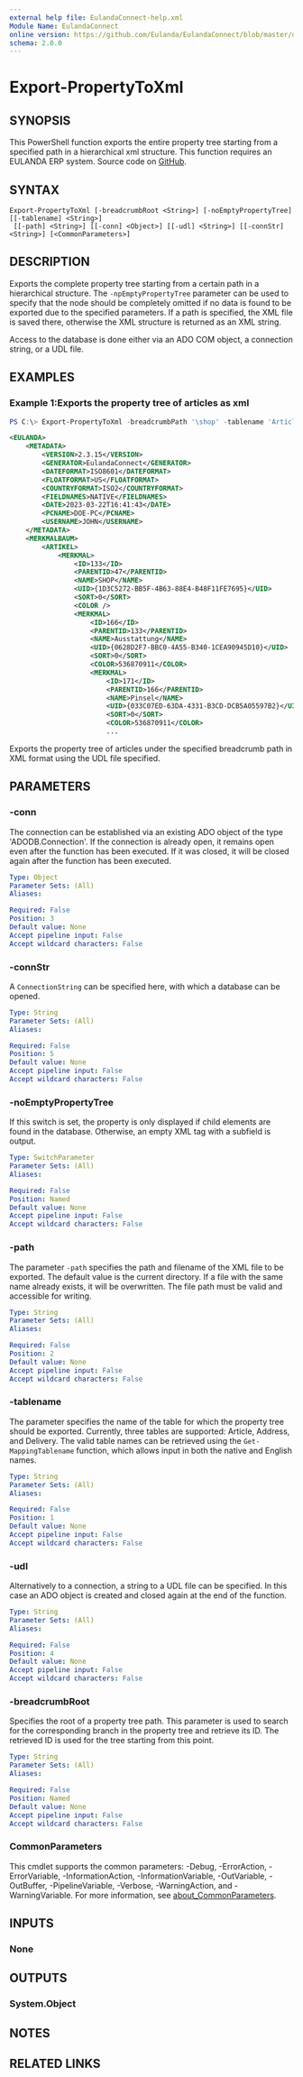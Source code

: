 ```yaml
---
external help file: EulandaConnect-help.xml
Module Name: EulandaConnect
online version: https://github.com/Eulanda/EulandaConnect/blob/master/docs/Export-PropertyToXml.md
schema: 2.0.0
---
```


# Export-PropertyToXml

## SYNOPSIS
This PowerShell function exports the entire property tree starting from a specified path in a hierarchical xml structure. This function requires an EULANDA ERP system. Source code on [GitHub](https://github.com/Eulanda/EulandaConnect/blob/master/source/public/Export-PropertyToXml.ps1).

## SYNTAX

```
Export-PropertyToXml [-breadcrumbRoot <String>] [-noEmptyPropertyTree] [[-tablename] <String>]
 [[-path] <String>] [[-conn] <Object>] [[-udl] <String>] [[-connStr] <String>] [<CommonParameters>]
```

## DESCRIPTION
Exports the complete property tree starting from a certain path in a hierarchical structure. The `-npEmptyPropertyTree` parameter can be used to specify that the node should be completely omitted if no data is found to be exported due to the specified parameters. If a path is specified, the XML file is saved there, otherwise the XML structure is returned as an XML string.

Access to the database is done either via an ADO COM object, a connection string, or a UDL file.

## EXAMPLES

### Example 1:Exports the property tree of articles as xml
```powershell
PS C:\> Export-PropertyToXml -breadcrumbPath '\shop' -tablename 'Article' -udl 'C:\temp\Eulanda_1 JohnDoe.udl'
```

```xml
<EULANDA>
    <METADATA>
        <VERSION>2.3.15</VERSION>
        <GENERATOR>EulandaConnect</GENERATOR>
        <DATEFORMAT>ISO8601</DATEFORMAT>
        <FLOATFORMAT>US</FLOATFORMAT>
        <COUNTRYFORMAT>ISO2</COUNTRYFORMAT>
        <FIELDNAMES>NATIVE</FIELDNAMES>
        <DATE>2023-03-22T16:41:43</DATE>
        <PCNAME>DOE-PC</PCNAME>
        <USERNAME>JOHN</USERNAME>
    </METADATA>
    <MERKMALBAUM>
        <ARTIKEL>
            <MERKMAL>
                <ID>133</ID>
                <PARENTID>47</PARENTID>
                <NAME>SHOP</NAME>
                <UID>{1D3C5272-BB5F-4B63-88E4-B48F11FE7695}</UID>
                <SORT>0</SORT>
                <COLOR />
                <MERKMAL>
                    <ID>166</ID>
                    <PARENTID>133</PARENTID>
                    <NAME>Ausstattung</NAME>
                    <UID>{0628D2F7-BBC0-4A55-B340-1CEA90945D10}</UID>
                    <SORT>0</SORT>
                    <COLOR>536870911</COLOR>
                    <MERKMAL>
                        <ID>171</ID>
                        <PARENTID>166</PARENTID>
                        <NAME>Pinsel</NAME>
                        <UID>{033C07ED-63DA-4331-B3CD-DCB5A05597B2}</UID>
                        <SORT>0</SORT>
                        <COLOR>536870911</COLOR>
                        ...
```

Exports the property tree of articles under the specified breadcrumb path in XML format using the UDL file specified.

## PARAMETERS

### -conn
The connection can be established via an existing ADO object of the type 'ADODB.Connection'. If the connection is already open, it remains open even after the function has been executed. If it was closed, it will be closed again after the function has been executed.

```yaml
Type: Object
Parameter Sets: (All)
Aliases:

Required: False
Position: 3
Default value: None
Accept pipeline input: False
Accept wildcard characters: False
```

### -connStr
A `ConnectionString` can be specified here, with which a database can be opened.

```yaml
Type: String
Parameter Sets: (All)
Aliases:

Required: False
Position: 5
Default value: None
Accept pipeline input: False
Accept wildcard characters: False
```

### -noEmptyPropertyTree
If this switch is set, the property is only displayed if child elements are found in the database. Otherwise, an empty XML tag with a subfield is output.

```yaml
Type: SwitchParameter
Parameter Sets: (All)
Aliases:

Required: False
Position: Named
Default value: None
Accept pipeline input: False
Accept wildcard characters: False
```

### -path
The parameter `-path` specifies the path and filename of the XML file to be exported. The default value is the current directory. If a file with the same name already exists, it will be overwritten. The file path must be valid and accessible for writing.

```yaml
Type: String
Parameter Sets: (All)
Aliases:

Required: False
Position: 2
Default value: None
Accept pipeline input: False
Accept wildcard characters: False
```

### -tablename
The parameter specifies the name of the table for which the property tree should be exported. Currently, three tables are supported: Article, Address, and Delivery. The valid table names can be retrieved using the `Get-MappingTablename` function, which allows input in both the native and English names.

```yaml
Type: String
Parameter Sets: (All)
Aliases:

Required: False
Position: 1
Default value: None
Accept pipeline input: False
Accept wildcard characters: False
```

### -udl
Alternatively to a connection, a string to a UDL file can be specified. In this case an ADO object is created and closed again at the end of the function.

```yaml
Type: String
Parameter Sets: (All)
Aliases:

Required: False
Position: 4
Default value: None
Accept pipeline input: False
Accept wildcard characters: False
```

### -breadcrumbRoot
Specifies the root of a property tree path. This parameter is used to search for the corresponding branch in the property tree and retrieve its ID. The retrieved ID is used for the tree starting from this point.

```yaml
Type: String
Parameter Sets: (All)
Aliases:

Required: False
Position: Named
Default value: None
Accept pipeline input: False
Accept wildcard characters: False
```

### CommonParameters
This cmdlet supports the common parameters: -Debug, -ErrorAction, -ErrorVariable, -InformationAction, -InformationVariable, -OutVariable, -OutBuffer, -PipelineVariable, -Verbose, -WarningAction, and -WarningVariable. For more information, see [about_CommonParameters](http://go.microsoft.com/fwlink/?LinkID=113216).

## INPUTS

### None

## OUTPUTS

### System.Object
## NOTES

## RELATED LINKS

